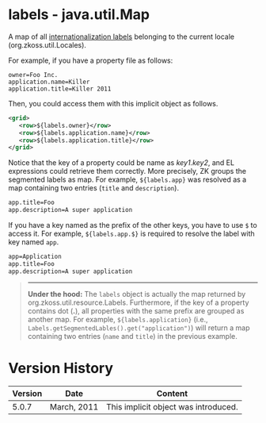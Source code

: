 # labels - java.util.Map

A map of all [internationalization
labels](ZK_Developer's_Reference/Internationalization/Labels)
belonging to the current locale
(<javadoc method="getCurrent()">org.zkoss.util.Locales</javadoc>).

For example, if you have a property file as follows:

``` text
owner=Foo Inc.
application.name=Killer
application.title=Killer 2011
```

Then, you could access them with this implicit object as follows.

``` xml
<grid>
   <row>${labels.owner}</row>
   <row>${labels.application.name}</row>
   <row>${labels.application.title}</row>
</grid>
```

Notice that the key of a property could be name as *key1.key2*, and EL
expressions could retrieve them correctly. More precisely, ZK groups the
segmented labels as map. For example, `${labels.app}` was resolved as a
map containing two entries (`title` and `description`).

``` xml
app.title=Foo
app.description=A super application
```

If you have a key named as the prefix of the other keys, you have to use
`$` to access it. For example, `${labels.app.$}` is required to resolve
the label with key named `app`.

``` xml
app=Application
app.title=Foo
app.description=A super application
```

> ------------------------------------------------------------------------
>
> **Under the hood:** The `labels` object is actually the map returned
> by
> <javadoc method="getSegmentedLabels()">org.zkoss.util.resource.Labels</javadoc>.
> Furthermore, if the key of a property contains dot (**.**), all
> properties with the same prefix are grouped as another map. For
> example, `${labels.application}` (i.e.,
> `Labels.getSegmentedLables().get("application")`) will return a map
> containing two entries (`name` and `title`) in the previous example.

# Version History

| Version | Date        | Content                              |
|---------|-------------|--------------------------------------|
| 5.0.7   | March, 2011 | This implicit object was introduced. |
